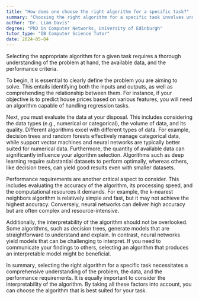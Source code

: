 ```yaml
---
title: "How does one choose the right algorithm for a specific task?"
summary: "Choosing the right algorithm for a specific task involves understanding the problem, the data, and the performance requirements."
author: "Dr. Liam Davis"
degree: "PhD in Computer Networks, University of Edinburgh"
tutor_type: "IB Computer Science Tutor"
date: 2024-05-04
---
```


Selecting the appropriate algorithm for a given task requires a thorough understanding of the problem at hand, the available data, and the performance criteria.

To begin, it is essential to clearly define the problem you are aiming to solve. This entails identifying both the inputs and outputs, as well as comprehending the relationship between them. For instance, if your objective is to predict house prices based on various features, you will need an algorithm capable of handling regression tasks.

Next, you must evaluate the data at your disposal. This includes considering the data types (e.g., numerical or categorical), the volume of data, and its quality. Different algorithms excel with different types of data. For example, decision trees and random forests effectively manage categorical data, while support vector machines and neural networks are typically better suited for numerical data. Furthermore, the quantity of available data can significantly influence your algorithm selection. Algorithms such as deep learning require substantial datasets to perform optimally, whereas others, like decision trees, can yield good results even with smaller datasets.

Performance requirements are another critical aspect to consider. This includes evaluating the accuracy of the algorithm, its processing speed, and the computational resources it demands. For example, the k-nearest neighbors algorithm is relatively simple and fast, but it may not achieve the highest accuracy. Conversely, neural networks can deliver high accuracy but are often complex and resource-intensive.

Additionally, the interpretability of the algorithm should not be overlooked. Some algorithms, such as decision trees, generate models that are straightforward to understand and explain. In contrast, neural networks yield models that can be challenging to interpret. If you need to communicate your findings to others, selecting an algorithm that produces an interpretable model might be beneficial.

In summary, selecting the right algorithm for a specific task necessitates a comprehensive understanding of the problem, the data, and the performance requirements. It is equally important to consider the interpretability of the algorithm. By taking all these factors into account, you can choose the algorithm that is best suited for your task.
    